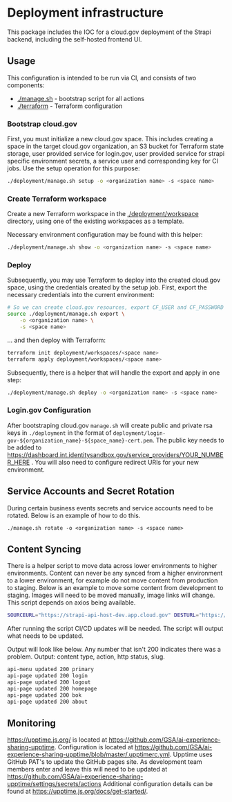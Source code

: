 # Deployment infrastructure

This package includes the IOC for a cloud.gov deployment of the Strapi backend, including the self-hosted frontend UI.

## Usage

This configuration is intended to be run via CI, and consists of two components:

- [./manage.sh](manage.sh) - bootstrap script for all actions
- [./terraform](terraform) - Terraform configuration

### Bootstrap cloud.gov

First, you must initialize a new cloud.gov space. This includes creating a space in the target cloud.gov organization, an S3 bucket for Terraform state storage, user provided service for 
login.gov, user provided service for strapi specific environment secrets, a service user and corresponding key for CI jobs. Use the setup operation for this purpose:

```bash
./deployment/manage.sh setup -o <organization name> -s <space name>
```

### Create Terraform workspace

Create a new Terraform workspace in the [./deployment/workspace](./deployment/workspace) directory, using one of the existing workspaces as a template.

Necessary environment configuration may be found with this helper:

```bash
./deployment/manage.sh show -o <organization name> -s <space name>
```


### Deploy

Subsequently, you may use Terraform to deploy into the created cloud.gov space, using the credentials created by the setup job. First, export the necessary credentials into the current environment:

```bash
# So we can create cloud.gov resources, export CF_USER and CF_PASSWORD for the service user, as well as AWS credentials to the Terraform S3 bucket:
source ./deployment/manage.sh export \
    -o <organization name> \
    -s <space name>
```

... and then deploy with Terraform:

```bash
terraform init deployment/workspaces/<space name>
terraform apply deployment/workspaces/<space name>
```

Subsequently, there is a helper that will handle the export and apply in one step:

```bash
./deployment/manage.sh deploy -o <organization name> -s <space name>
```

### Login.gov Configuration

After bootstraping cloud.gov `manage.sh` will create public and private rsa keys in `./deployment` in the format of `deployment/login-gov-${organization_name}-${space_name}-cert.pem`. The public key needs to be added to https://dashboard.int.identitysandbox.gov/service_providers/YOUR_NUMBER_HERE . You will also need to configure redirect URIs for your new environment.

## Service Accounts and Secret Rotation

During certain business events secrets and service accounts need to be rotated. Below is an example of how to do this.

```
./manage.sh rotate -o <organization name> -s <space name>
```

## Content Syncing

There is a helper script to move data across lower environments to higher environments. Content can never be any synced from a higher environment to a lower environment, for example do not move content from production to staging. Below is an example to move some content from development to staging. Images will need to be moved manually, image links will change. This script depends on axios being available.

```bash
SOURCEURL="https://strapi-api-host-dev.app.cloud.gov" DESTURL="https://strapi-api-host-staging.app.cloud.gov" DESTTOKEN="TOKEN_HERE" SOURCETOKEN="TOKEN_HERE" node ./cms-content-sync.js
```

After running the script CI/CD updates will be needed. The script will output what needs to be updated.

Output will look like below. Any number that isn't 200 indicates there was a problem. Output: content type, action, http status, slug.

```bash
api-menu updated 200 primary
api-page updated 200 login
api-page updated 200 logout
api-page updated 200 homepage
api-page updated 200 bok
api-page updated 200 about

```

## Monitoring
https://upptime.js.org/ is located at https://github.com/GSA/ai-experience-sharing-upptime. Configuration is located at https://github.com/GSA/ai-experience-sharing-upptime/blob/master/.upptimerc.yml. Upptime uses GitHub PAT's to update the GitHub pages site. As development team members enter and leave this will need to be updated at https://github.com/GSA/ai-experience-sharing-upptime/settings/secrets/actions Additional configuration details can be found at https://upptime.js.org/docs/get-started/.

